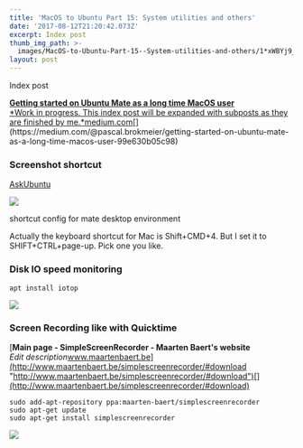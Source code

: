 ```yaml
---
title: 'MacOS to Ubuntu Part 15: System utilities and others'
date: '2017-08-12T21:20:42.073Z'
excerpt: Index post
thumb_img_path: >-
  images/MacOS-to-Ubuntu-Part-15--System-utilities-and-others/1*xWBYj9_ktNF3SbJYR3BgIg.png
layout: post
---
```

Index post

[**Getting started on Ubuntu Mate as a long time MacOS user**  
*Work in progress. This index post will be expanded with subposts as they are finished by me.*medium.com](https://medium.com/@pascal.brokmeier/getting-started-on-ubuntu-mate-as-a-long-time-macos-user-99e630b05c98 "https://medium.com/@pascal.brokmeier/getting-started-on-ubuntu-mate-as-a-long-time-macos-user-99e630b05c98")[](https://medium.com/@pascal.brokmeier/getting-started-on-ubuntu-mate-as-a-long-time-macos-user-99e630b05c98)

### Screenshot shortcut

[AskUbuntu](https://askubuntu.com/questions/170163/how-do-i-set-a-shortcut-to-screenshot-a-selected-area#170460)

![](/images/MacOS-to-Ubuntu-Part-15--System-utilities-and-others/1*xWBYj9_ktNF3SbJYR3BgIg.png)

<figcaption>shortcut config for mate desktop environment</figcaption>

Actually the keyboard shortcut for Mac is Shift+CMD+4. But I set it to SHIFT+CTRL+page-up. Pick one you like.

### Disk IO speed monitoring

    apt install iotop

![](/images/MacOS-to-Ubuntu-Part-15--System-utilities-and-others/1*WixhuwbWBAf3Js-TYw1_Cg.png)

### Screen Recording like with Quicktime

[**Main page - SimpleScreenRecorder - Maarten Baert's website**  
*Edit description*www.maartenbaert.be](http://www.maartenbaert.be/simplescreenrecorder/#download "http://www.maartenbaert.be/simplescreenrecorder/#download")[](http://www.maartenbaert.be/simplescreenrecorder/#download)

    sudo add-apt-repository ppa:maarten-baert/simplescreenrecorder  
    sudo apt-get update  
    sudo apt-get install simplescreenrecorder

![](/images/MacOS-to-Ubuntu-Part-15--System-utilities-and-others/1*rSQKZn_Xga1wyBKYzQHk-Q.png)
